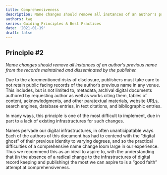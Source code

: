 ```yaml
---
title: Comprehensiveness
description: Name changes should remove all instances of an author's previous name from the records maintained and disseminated by the publisher.
authors: twg
series: Guiding Principles & Best Practices
date: '2021-01-19'
draft: false
---
```

## **Principle #2**
*Name changes should remove all instances of an author's previous name from the records maintained and disseminated by the publisher.*

<!--more-->

Due to the aforementioned risks of disclosure, publishers must take care to not retain public facing records of the author’s previous name in any venue. This includes, but is not limited to, metadata, archival digital documents authored by requesting author as well as works citing them, tables of content, acknowledgments, and other paratextual materials, website URLs, search engines, database entries, in text citations, and bibliographic entries.

In many ways, this principle is one of the most difficult to implement, due in part to a lack of existing infrastructures for such changes.

Names pervade our digital infrastructures, in often unanticipatable ways. Each of the authors of this document has had to contend with the “digital ghost” of their previous identity to varying degrees, and so the practical difficulties of a comprehensive name change loom large in our experience. Thus we recommend this as an ideal to aspire to, with the understanding that (in the absence of a radical change to the infrastructures of digital record keeping and publishing) the most we can aspire to is a “good faith” attempt at comprehensiveness.
